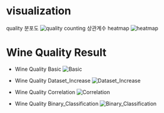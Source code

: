 # visualization
quality 분포도
![quality counting](https://user-images.githubusercontent.com/107829121/201385305-202b5765-fc96-447e-a227-b935bc4dbbe6.jpg)
상관계수 heatmap
![heatmap](https://user-images.githubusercontent.com/107829121/201385604-d0ce40b6-703a-4852-b95e-f16f199cca3b.jpg)
# Wine Quality Result
- Wine Quality Basic
![Basic](https://user-images.githubusercontent.com/107829121/201385099-980ba972-02bd-4d4e-9918-5dff70e53f01.jpg)

- Wine Quality Dataset_Increase
![Dataset_Increase](https://user-images.githubusercontent.com/107829121/201385108-d15578a7-7782-43b8-8530-02380cd39bbc.jpg)

- Wine Quality Correlation
![Correlation](https://user-images.githubusercontent.com/107829121/201385105-ee1ceb57-331a-4288-bba0-b95d2cd65cb8.jpg)

- Wine Quality Binary_Classification
![Binary_Classification](https://user-images.githubusercontent.com/107829121/201385103-0835d651-6a69-4a04-ad2f-3a3df94f69c2.jpg)
